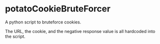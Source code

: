# potatoCookieBruteForcer
A python script to bruteforce cookies. 

The URL, the cookie, and the negative response value is all hardcoded into the script.
